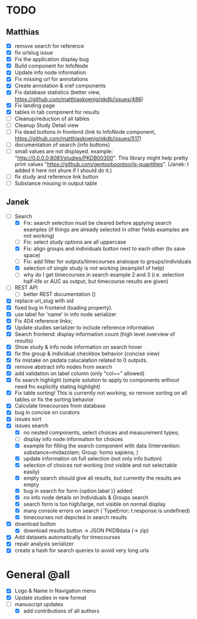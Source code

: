 # TODO
## Matthias
- [x] remove search for reference
- [x] fix urlslug issue
- [x] Fix the application display bug
- [x] Build component for InfoNode
- [x] Update info node information
- [x] Fix missing url for annotations
- [x] Create annotation & xref components
- [x] Fix database statistics (better view, https://github.com/matthiaskoenig/pkdb/issues/486)
- [x] Fix landing page
- [x] tables in tab component for results
- [ ] Cleanup/reduction of all tables
- [ ] Cleanup Study Detail view
- [ ] Fix dead buttons in frontend (link to InfoNode component, https://github.com/matthiaskoenig/pkdb/issues/517)
- [ ] documentation of search (info buttons)
- [ ] small values are not displayed. example: "http://0.0.0.0:8081/studies/PKDB00300". This library might help pretty print values "https://github.com/gentooboontoo/js-quantities". (Janek: I added it here not shure if I should do it.)
- [ ] fix study and reference link button
- [ ] Substance missing in output table

## Janek
- [ ] Search
    - [x] Fix: search selection must be cleared before applying search examples (if things are 
    already selected in other fields examples are not working)
    - [ ] Fix: select study options are all uppercase
    - [x] Fix: align groups and individuals button next to each other (to save space)
    - [ ] Fix: add filter for outputs/timecourses analoque to groups/individuals
    - [x] selection of single study is not working (example1 of help)
    - [ ] why do I get timecourses in search example 2 and 3 (i.e. selection half-life or AUC as output,
    but timecourse results are given)
- [ ] REST API 
     - [ ] better REST documentation ()

- [x] replace url_slug with sid
- [x] fixed bug in frontend (loading property).
- [x] use label for 'name' in info node serializer
- [x] Fix 404 reference links;
- [x] Update studies serializer to include reference information
- [x] Search frontend: display information count (high level overview of results)
- [x] Show study & info node information on search hover
- [x] fix the group & individual checkbox behavior (concise view)
- [x] fix mistake on pkdata calucalation related to 0 outputs.
- [x] remove abstract info nodes from search
- [x] add validation on label column (only "col==" allowed) 
- [x] fix search highlight (simple solution to apply to components without need fro explicitly stating highlight)
- [x] Fix table sorting! This is currently not working, so remove sorting on all tables or fix the sorting behavior
- [x] Calculate timecourses from database
- [x] bug in concise on curators
- [x] issues sort
- [x] issues search
    - [x] no nested components, select choices and measurement types;
    - [ ] display info node information for choices
    - [x] example for filling the search component with data (Intervention: substance=midazolam; Group: homo sapiens; )
    - [x] update information on full selection (not only info button)
    - [x] selection of choices not working (not visible and not selectable easily)
    - [x] empty search should give all results, but currently the results are empty
    - [x] bug in search for form {option.label }} added
    - [x] no info node details on Individuals & Groups search
    - [x] search form is too high/large, not visible on normal display
    - [x] many console errors on search (`TypeError: t.response is undefined)
    - [x] timecourses not depicted in search results
- [x] download button
    - [x] download results button -> JSON PKDBdata (-> zip) 

- [x] Add datasets automatically for timecourses
- [x] repair analysis serializer
- [x] create a hash for search queries to avoid very long urls  

# General @all
- [x] Logo & Name in Navigation menu
- [x] Update studies in new format
- [ ] manuscript updates
    -[x] add contributions of all authors
